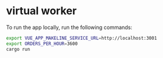 # virtual worker

To run the app locally, run the following commands:

```bash
export VUE_APP_MAKELINE_SERVICE_URL=http://localhost:3001
export ORDERS_PER_HOUR=3600
cargo run
```
